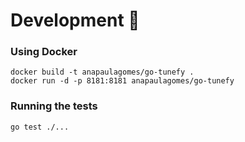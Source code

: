 # Development 🚧


### Using Docker

```
docker build -t anapaulagomes/go-tunefy .
docker run -d -p 8181:8181 anapaulagomes/go-tunefy
```

### Running the tests

`go test ./...`
